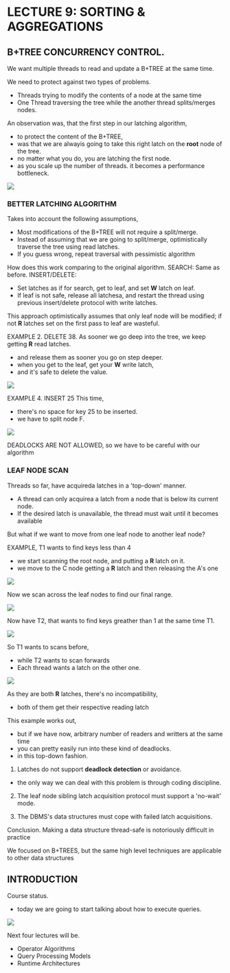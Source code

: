 # LECTURE 9: SORTING & AGGREGATIONS


## B+TREE CONCURRENCY CONTROL.

We want multiple threads to read and update a B+TREE at the same time.

We need to protect against two types of problems.
- Threads trying to modify the contents of a node at the same time
- One Thread traversing the tree while the another thread splits/merges nodes.

An observation was, that the first step in our latching algorithm,
- to protect the content of the B+TREE,
- was that we are alwayis going to take this right latch on the **root** node of the tree.
- no matter what you do, you are latching the first node.
- as you scale up the number of threads. it becomes a performance bottleneck.
  
![](1.jpg)

### BETTER LATCHING ALGORITHM
Takes into account the following assumptions,
- Most modifications of the B+TREE will not require a split/merge.
- Instead of assuming that we are going to split/merge, optimistically traverse the tree using read latches.
- If you guess wrong, repeat traversal with pessimistic algorithm


How does this work comparing to the original algorithm.
SEARCH: Same as before.
INSERT/DELETE: 
- Set latches as if for search, get to leaf, and set **W** latch on leaf.
- If leaf is not safe, release all latchesa, and restart the thread using previous insert/delete protocol with write latches.

This approach optimistically assumes that only leaf node will be modified; if not **R** latches set on the first pass to leaf are wasteful.


EXAMPLE 2. DELETE 38.
As sooner we go deep into the tree, we keep getting **R** read latches.
- and release them as sooner you go on step deeper.
- when you get to the leaf, get your **W** write latch,
- and it's safe to delete the value.
  
![](2.jpg)

EXAMPLE 4. INSERT 25
This time, 
- there's no space for key 25 to be inserted.
- we have to split node F.
  
![](3.jpg)

DEADLOCKS ARE NOT ALLOWED, so we have to be careful with our algorithm

### LEAF NODE SCAN
Threads so far, have acquireda latches in a 'top-down' manner.
- A thread can only acquirea a latch from a node that is below its current node.
- If the desired latch is unavailable, the thread must wait until it becomes available

But what if we want to move from one leaf node to another leaf node?


EXAMPLE, T1 wants to find keys less than 4
- we start scanning the root node, and putting a **R** latch on it.
- we move to the C node getting a **R** latch and then releasing the A's one

![](4.jpg)

Now we scan across the leaf nodes to find our final range.

![](5.jpg)

Now have T2, that wants to find keys greather than 1 at the same time T1.

![](6.jpg)

So T1 wants to scans before, 
- while T2 wants to scan forwards
- Each thread wants a latch on the other one.
  
![](7.jpg)

As they are both **R** latches, there's no incompatibility,
- both of them get their respective reading latch

This example works out, 
- but if we have now, arbitrary number of readers and writters at the same time
- you can pretty easily run into these kind of deadlocks.
- in this top-down fashion.

1. Latches do not support **deadlock detection** or avoidance.
  - the only way we can deal with this problem is through coding discipline.

2. The leaf node sibling latch acquisition protocol must support a 'no-wait' mode.

3. The DBMS's data structures must cope with failed latch acquisitions.

Conclusion.
Making a data structure thread-safe is notoriously difficult in practice

We focused on B+TREES, but the same high level techniques are applicable to other data structures


## INTRODUCTION
Course status.
- today we are going to start talking about how to execute queries.

![](8.jpg)

Next four lectures will be.
- Operator Algorithms
- Query Processing Models
- Runtime Architectures
